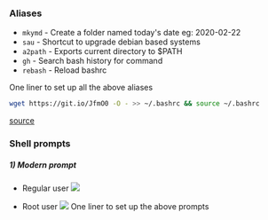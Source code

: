 ###  Aliases

* ```mkymd``` - Create a folder named today's date eg: 2020-02-22
* ```sau``` - Shortcut to upgrade debian based systems
* ```a2path``` - Exports current directory to $PATH
* ```gh``` - Search bash history for command
* ```rebash``` - Reload bashrc

One liner to set up all the above aliases

```bash
wget https://git.io/JfmO0 -O - >> ~/.bashrc && source ~/.bashrc
```
[source](/bash_aliases)
### Shell prompts
##### 1) Modern prompt
* Regular user
![](https://i.imgur.com/V3taYed.png)

* Root user
![](https://i.imgur.com/MFYDfV1.png)
One liner to set up the above prompts


